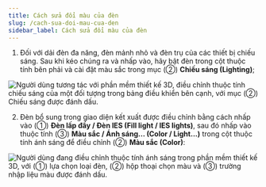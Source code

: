 ```yaml
---
title: Cách sửa đổi màu của đèn
slug: /cach-sua-doi-mau-cua-den
sidebar_label: Cách sửa đổi màu của đèn
---
```


1. Đối với dải đèn đa năng, đèn mảnh nhỏ và đèn trụ của các thiết bị chiếu sáng. Sau khi kéo chúng ra và nhấp vào, hãy bật đèn trong cột thuộc tính bên phải và cài đặt màu sắc trong mục (②) **Chiếu sáng (Lighting)**;

![Người dùng tương tác với phần mềm thiết kế 3D, điều chỉnh thuộc tính chiếu sáng của một đối tượng trong bảng điều khiển bên cạnh, với mục (②) Chiếu sáng được đánh dấu.](https://storage.googleapis.com/jegavn_kb/images/9396178e-fc47-440d-acc6-df8ea8449026.png)

2. Đèn bổ sung trong giao diện kết xuất được điều chỉnh bằng cách nhấp vào (①) **Đèn lấp đầy / Đèn IES (Fill light / IES lights)**, sau đó nhấp vào thuộc tính (③) **Màu sắc / Ánh sáng... (Color / Light...)** trong cột thuộc tính ánh sáng để điều chỉnh (②) **Màu sắc (Color)**:

![Người dùng đang điều chỉnh thuộc tính ánh sáng trong phần mềm thiết kế 3D, với (①) lựa chọn loại đèn, (②) hộp thoại chọn màu và (③) trường nhập liệu màu được đánh dấu.](https://storage.googleapis.com/jegavn_kb/images/da003311-0b21-48ec-b52a-78def89bc3a8.png)